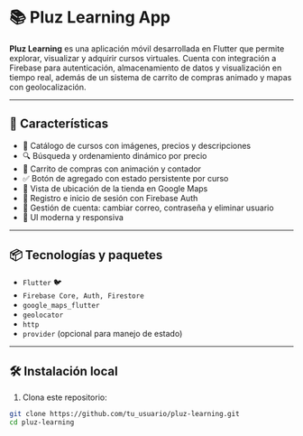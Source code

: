 # 📚 Pluz Learning App

**Pluz Learning** es una aplicación móvil desarrollada en Flutter que permite explorar, visualizar y adquirir cursos virtuales. Cuenta con integración a Firebase para autenticación, almacenamiento de datos y visualización en tiempo real, además de un sistema de carrito de compras animado y mapas con geolocalización.

---

## 🚀 Características

- 📖 Catálogo de cursos con imágenes, precios y descripciones
- 🔍 Búsqueda y ordenamiento dinámico por precio
- 🛒 Carrito de compras con animación y contador
- ✅ Botón de agregado con estado persistente por curso
- 📍 Vista de ubicación de la tienda en Google Maps
- 🔐 Registro e inicio de sesión con Firebase Auth
- 🧾 Gestión de cuenta: cambiar correo, contraseña y eliminar usuario
- 🎨 UI moderna y responsiva
---

## 📦 Tecnologías y paquetes

- `Flutter` 🐦
- `Firebase Core, Auth, Firestore`
- `google_maps_flutter`
- `geolocator`
- `http`
- `provider` (opcional para manejo de estado)

---

## 🛠️ Instalación local

1. Clona este repositorio:

```bash
git clone https://github.com/tu_usuario/pluz-learning.git
cd pluz-learning
